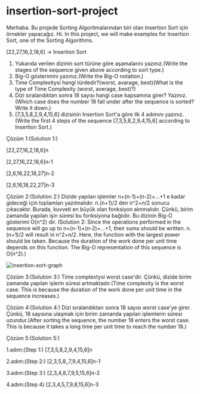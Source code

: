 # insertion-sort-project

Merhaba. Bu projede Sorting Algoritmalarından biri olan Insertion Sort için örnekler yapacağız.
Hi. In this project, we will make examples for Insertion Sort, one of the Sorting Algorithms.

[22,27,16,2,18,6] -> Insertion Sort

1) Yukarıda verilen dizinin sort türüne göre aşamalarını yazınız.(Write the stages of the sequence given above according to sort type.)
2) Big-O gösterimini yazınız.(Write the Big-O notation.)
3) Time Complexitysi hangi türdedir?(worst, avarage, best)(What is the type of Time Complexity (worst, average, best)?)
4) Dizi sıralandıktan sonra 18 sayısı hangi case kapsamına girer? Yazınız.(Which case does the number 18 fall under after the sequence is sorted? Write it down.)
5) [7,3,5,8,2,9,4,15,6] dizisinin Insertion Sort'a göre ilk 4 adımını yazınız.(Write the first 4 steps of the sequence [7,3,5,8,2,9,4,15,6] according to Insertion Sort.)

Çözüm 1:(Solution 1:)

[22,27,16,2,18,6]n

[2,27,16,22,18,6]n-1

[2,6,16,22,18,27]n-2

[2,6,16,18,22,27]n-3

Çözüm 2:(Solution 2:)
Dizide yapılan işlemler n+(n-1)+(n-2)+...+1 e kadar gideceği için toplamları yazılmalıdır. n.(n+1)/2 den n^2+n/2 sonucu çıkacaktır. Burada, kuvveti en büyük olan fonksiyon alınmalıdır. Çünkü, birim zamanda yapılan işin süresi bu fonksiyona bağlıdır. Bu dizinin Big-O gösterimi O(n^2) dir. (Solution 2: Since the operations performed in the sequence will go up to n+(n-1)+(n-2)+...+1, their sums should be written. n.(n+1)/2 will result in n^2+n/2. Here, the function with the largest power should be taken. Because the duration of the work done per unit time depends on this function. The Big-O representation of this sequence is O(n^2).)

![insertion-sort-graph](https://user-images.githubusercontent.com/28534878/152795690-73c70acf-31bd-4897-a7b6-dc279f2ab380.jpeg)

Çözüm 3:(Solution 3:)
Time complextysi worst case'dir. Çünkü, dizide birim zamanda yapılan işlerin süresi artmaktadır.(Time complexity is the worst case. This is because the duration of the work done per unit time in the sequence increases.)

Çözüm 4:(Solution 4:)
Dizi sıralandıktan sonra 18 sayısı worst case'ye girer. Çünkü, 18 sayısına ulaşmak için birim zamanda yapılan işlemlerin süresi uzundur.(After sorting the sequence, the number 18 enters the worst case. This is because it takes a long time per unit time to reach the number 18.)

Çözüm 5:(Solution 5:)

1.adım:(Step 1:) [7,3,5,8,2,9,4,15,6]n

2.adım:(Step 2:) [2,3,5,8,,7,9,4,15,6]n-1

3.adım:(Step 3:) [2,3,4,8,7,9,5,15,6]n-2

4.adım:(Step 4) [2,3,4,5,7,9,8,15,6]n-3
